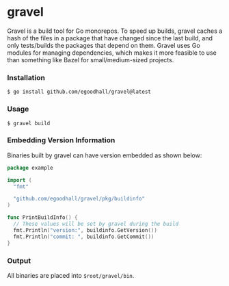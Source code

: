 # gravel

Gravel is a build tool for Go monorepos. To speed up builds, gravel caches a hash of the files in a package that have changed since the last build, and only tests/builds the packages that depend on them. Gravel uses Go modules for managing dependencies, which makes it more feasible to use than something like Bazel for small/medium-sized projects.

### Installation

```
$ go install github.com/egoodhall/gravel@latest
```

### Usage

```
$ gravel build
```

### Embedding Version Information

Binaries built by gravel can have version embedded as shown below:
```go
package example

import (
  "fmt"

  "github.com/egoodhall/gravel/pkg/buildinfo"
)

func PrintBuildInfo() {
  // These values will be set by gravel during the build
  fmt.Println("version:", buildinfo.GetVersion())
  fmt.Println("commit: ", buildinfo.GetCommit())
}
```


### Output

All binaries are placed into `$root/gravel/bin`.
